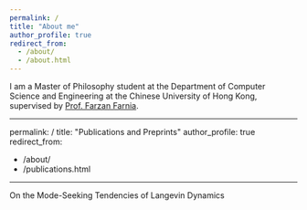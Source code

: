 ```yaml
---
permalink: /
title: "About me"
author_profile: true
redirect_from: 
  - /about/
  - /about.html
---
```


I am a Master of Philosophy student at the Department of Computer Science and Engineering at the Chinese University of Hong Kong, supervised by [Prof. Farzan Farnia](https://www.cse.cuhk.edu.hk/people/faculty/farzan-farnia/). 


---
permalink: /
title: "Publications and Preprints"
author_profile: true
redirect_from: 
  - /about/
  - /publications.html
---

On the Mode-Seeking Tendencies of Langevin Dynamics


